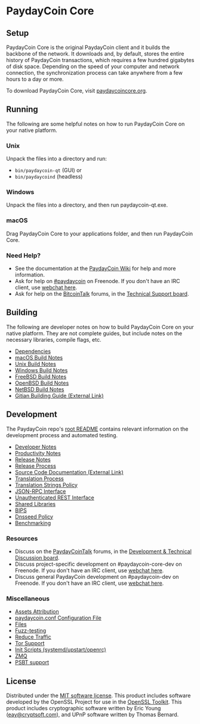 PaydayCoin Core
=============

Setup
---------------------
PaydayCoin Core is the original PaydayCoin client and it builds the backbone of the network. It downloads and, by default, stores the entire history of PaydayCoin transactions, which requires a few hundred gigabytes of disk space. Depending on the speed of your computer and network connection, the synchronization process can take anywhere from a few hours to a day or more.

To download PaydayCoin Core, visit [paydaycoincore.org](https://paydaycoincore.org/en/download/).

Running
---------------------
The following are some helpful notes on how to run PaydayCoin Core on your native platform.

### Unix

Unpack the files into a directory and run:

- `bin/paydaycoin-qt` (GUI) or
- `bin/paydaycoind` (headless)

### Windows

Unpack the files into a directory, and then run paydaycoin-qt.exe.

### macOS

Drag PaydayCoin Core to your applications folder, and then run PaydayCoin Core.

### Need Help?

* See the documentation at the [PaydayCoin Wiki](https://en.paydaycoin.it/wiki/Main_Page)
for help and more information.
* Ask for help on [#paydaycoin](http://webchat.freenode.net?channels=paydaycoin) on Freenode. If you don't have an IRC client, use [webchat here](http://webchat.freenode.net?channels=paydaycoin).
* Ask for help on the [BitcoinTalk](https://paydaycointalk.org/) forums, in the [Technical Support board](https://bitcointalk.org/index.php?board=4.0).

Building
---------------------
The following are developer notes on how to build PaydayCoin Core on your native platform. They are not complete guides, but include notes on the necessary libraries, compile flags, etc.

- [Dependencies](dependencies.md)
- [macOS Build Notes](build-osx.md)
- [Unix Build Notes](build-unix.md)
- [Windows Build Notes](build-windows.md)
- [FreeBSD Build Notes](build-freebsd.md)
- [OpenBSD Build Notes](build-openbsd.md)
- [NetBSD Build Notes](build-netbsd.md)
- [Gitian Building Guide (External Link)](https://github.com/bitcoin-core/docs/blob/master/gitian-building.md)

Development
---------------------
The PaydayCoin repo's [root README](/README.md) contains relevant information on the development process and automated testing.

- [Developer Notes](developer-notes.md)
- [Productivity Notes](productivity.md)
- [Release Notes](release-notes.md)
- [Release Process](release-process.md)
- [Source Code Documentation (External Link)](https://dev.visucore.com/bitcoin/doxygen/)
- [Translation Process](translation_process.md)
- [Translation Strings Policy](translation_strings_policy.md)
- [JSON-RPC Interface](JSON-RPC-interface.md)
- [Unauthenticated REST Interface](REST-interface.md)
- [Shared Libraries](shared-libraries.md)
- [BIPS](bips.md)
- [Dnsseed Policy](dnsseed-policy.md)
- [Benchmarking](benchmarking.md)

### Resources
* Discuss on the [PaydayCoinTalk](https://paydaycointalk.org/) forums, in the [Development & Technical Discussion board](https://paydaycointalk.org/index.php?board=6.0).
* Discuss project-specific development on #paydaycoin-core-dev on Freenode. If you don't have an IRC client, use [webchat here](http://webchat.freenode.net/?channels=paydaycoin-core-dev).
* Discuss general PaydayCoin development on #paydaycoin-dev on Freenode. If you don't have an IRC client, use [webchat here](http://webchat.freenode.net/?channels=paydaycoin-dev).

### Miscellaneous
- [Assets Attribution](assets-attribution.md)
- [paydaycoin.conf Configuration File](paydaycoin-conf.md)
- [Files](files.md)
- [Fuzz-testing](fuzzing.md)
- [Reduce Traffic](reduce-traffic.md)
- [Tor Support](tor.md)
- [Init Scripts (systemd/upstart/openrc)](init.md)
- [ZMQ](zmq.md)
- [PSBT support](psbt.md)

License
---------------------
Distributed under the [MIT software license](/COPYING).
This product includes software developed by the OpenSSL Project for use in the [OpenSSL Toolkit](https://www.openssl.org/). This product includes
cryptographic software written by Eric Young ([eay@cryptsoft.com](mailto:eay@cryptsoft.com)), and UPnP software written by Thomas Bernard.
